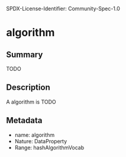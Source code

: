 SPDX-License-Identifier: Community-Spec-1.0

# algorithm

## Summary

TODO

## Description

A algorithm is TODO

## Metadata

- name: algorithm
- Nature: DataProperty
- Range: hashAlgorithmVocab

